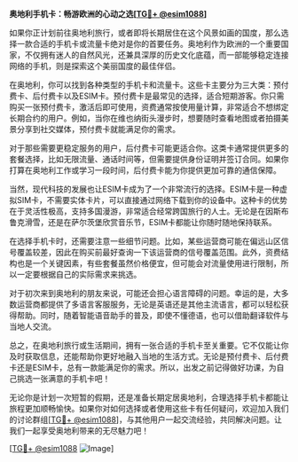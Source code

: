 **奥地利手机卡：畅游欧洲的心动之选[[TG💪+ @esim1088](https://t.me/s/esim1088)]**

如果你正计划前往奥地利旅行，或者即将长期居住在这个风景如画的国度，那么选择一款合适的手机卡或流量卡绝对是你的首要任务。奥地利作为欧洲的一个重要国家，不仅拥有迷人的自然风光，还兼具深厚的历史文化底蕴，而一部能够稳定连接网络的手机，则是探索这个美丽国度的最佳伴侣。

在奥地利，你可以找到各种类型的手机卡和流量卡。这些卡主要分为三大类：预付费卡、后付费卡以及ESIM卡。预付费卡是最常见的选择，适合短期游客。你只需购买一张预付费卡，激活后即可使用，资费通常按使用量计算，非常适合不想绑定长期合约的用户。例如，当你在维也纳街头漫步时，想要随时查看地图或者拍摄美景分享到社交媒体，预付费卡就能满足你的需求。

对于那些需要更稳定服务的用户，后付费卡可能更适合你。这类卡通常提供更多的套餐选择，比如无限流量、通话时间等，但需要提供身份证明并签订合同。如果你打算在奥地利工作或学习一段时间，后付费卡能为你提供更加可靠的通信保障。

当然，现代科技的发展也让ESIM卡成为了一个非常流行的选择。ESIM卡是一种虚拟SIM卡，不需要实体卡片，可以直接通过网络下载到你的设备中。这种卡的优势在于灵活性极高，支持多国漫游，非常适合经常跨国旅行的人士。无论是在因斯布鲁克滑雪，还是在萨尔茨堡欣赏音乐节，ESIM卡都能让你随时随地保持联系。

在选择手机卡时，还需要注意一些细节问题。比如，某些运营商可能在偏远山区信号覆盖较差，因此在购买前最好查询一下该运营商的信号覆盖范围。此外，资费结构也是一个关键因素，有些套餐虽然价格便宜，但可能会对流量使用进行限制，所以一定要根据自己的实际需求来挑选。

对于初次来到奥地利的朋友来说，可能还会担心语言障碍的问题。幸运的是，大多数运营商都提供了多语言客服服务，无论是英语还是其他主流语言，都可以轻松获得帮助。同时，随着智能语音助手的普及，即使不懂德语，也可以借助翻译软件与当地人交流。

总之，在奥地利旅行或生活期间，拥有一张合适的手机卡至关重要。它不仅能让你及时获取信息，还能帮助你更好地融入当地的生活方式。无论是预付费卡、后付费卡还是ESIM卡，总有一款能满足你的需求。所以，出发之前记得做好功课，为自己挑选一张满意的手机卡吧！

无论你是计划一次短暂的假期，还是准备长期定居奥地利，合理选择手机卡都能让旅程更加顺畅愉快。如果你对如何选择或者使用这些卡有任何疑问，欢迎加入我们的讨论群组[[TG💪+ @esim1088](https://t.me/s/esim1088)]，与其他用户一起交流经验，共同解决问题。让我们一起享受奥地利带来的无尽魅力吧！

[[TG💪+ @esim1088](https://t.me/s/esim1088) ![Image](https://i.postimg.cc/4NQfJmqS/Snipaste-2025-05-13-00-14-12.png)]